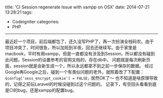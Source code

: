 title: 'CI Session regenerate Issue with xampp on OSX'
date: 2014-07-21 13:28:21
tags:
- Codeigniter
categories:
- PHP
---
最近赶一个项目，前后端都包了，还久没写PHP了，再一次扮演全栈码农。由于项目冲突了，时间很急，所以加班到半夜，回去还继续写。由于家里是macbook，平时有用xampp，但是一直都没有涉及到Session，所以都没有碰到此问题。Session的设置参考的官网文档的，存在db中。<!-- more -->
问题就是每次刷新页面，session就是会新生成一个，所以永远都拿不到之前一步保存的数据。
经过Google再Google之后，碰到一个有类似问题的老外，就照着改了下配置：
`$config['sess_encrypt_cookie'] = FALSE;`
居然OK了～
也不知道是啥原理导致的，记得之前玩Laravel的时候没碰到过这个问题的。
记录下，有空回头看看到底是CI的bug，还是xampp的配置bug。
